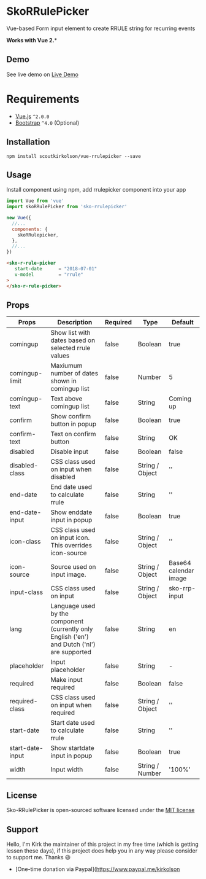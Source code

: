 # SkoRRulePicker
Vue-based Form input element to create RRULE string for recurring events

**Works with Vue 2.***

## Demo
See live demo on [Live Demo](https://scoutkirkolson.github.io/vue-rrulepicker/)

# Requirements

- [Vue.js](https://github.com/vuejs/vue) `^2.0.0` 
- [Bootstrap](https://getbootstrap.com/) `^4.0` (Optional)

## Installation
`npm install scoutkirkolson/vue-rrulepicker --save`

## Usage

Install component using npm, add rrulepicker component into your app

```javascript
import Vue from 'vue'
import skoRRulePicker from 'sko-rrulepicker'

new Vue({
  //...
  components: {
    skoRRulepicker,
  },
  //...
})
```

``` html
<sko-r-rule-picker
   start-date      = "2018-07-01"
   v-model         = "rrule"
>
</sko-r-rule-picker>
```

## Props
|Props|Description|Required|Type|Default|
|-----|-----------|--------|----|-------|
|comingup|Show list with dates based on selected rrule values|false|Boolean|true|
|comingup-limit|Maxiumum number of dates shown in comingup list|false|Number|5|
|comingup-text|Text above comingup list|false|String|Coming up|
|confirm|Show confirm button in popup|false|Boolean|true|
|confirm-text|Text on confirm button|false|String|OK|
|disabled|Disable input|false|Boolean|false|
|disabled-class|CSS class used on input when disabled|false|String / Object|''|
|end-date|End date used to calculate rrule|false|String|''|
|end-date-input|Show enddate input in popup|false|Boolean|true|
|icon-class|CSS class used on input icon. This overrides icon-source|false|String / Object|''|
|icon-source|Source used on input image.|false|String / Object|Base64 calendar image|
|input-class|CSS class used on input|false|String / Object|sko-rrp-input|
|lang|Language used by the component (currently only English ('en') and Dutch ('nl') are supported |false|String|en|
|placeholder|Input placeholder|false|String|-|
|required|Make input required|false|Boolean|false|
|required-class|CSS class used on input when required|false|String / Object|''|
|start-date|Start date used to calculate rrule|false|String|''|
|start-date-input|Show startdate input in popup|false|Boolean|true|
|width|Input width|false|String / Number|'100%'|

## License

Sko-RRulePicker is open-sourced software licensed under the [MIT license](http://opensource.org/licenses/MIT)

## Support
Hello, I'm Kirk the maintainer of this project in my free time (which is getting lessen these days), if this project does help you in any way please consider to support me. Thanks :smiley:
- [One-time donation via Paypal](https://www.paypal.me/kirkolson
